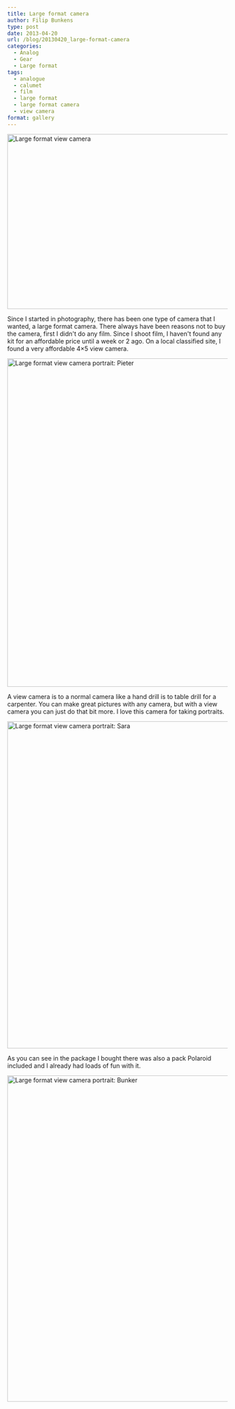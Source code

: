 ```yaml
---
title: Large format camera
author: Filip Bunkens
type: post
date: 2013-04-20
url: /blog/20130420_large-format-camera
categories:
  - Analog
  - Gear
  - Large format
tags:
  - analogue
  - calumet
  - film
  - large format
  - large format camera
  - view camera
format: gallery
---
```

[<img src="/wp-content/uploads/2013/04/large_format-0236-600x400.jpg" alt="Large format view camera" width="600" height="400" class="alignnone size-large wp-image-764" />][1]

Since I started in photography, there has been one type of camera that I wanted, a large format camera. There always have been reasons not to buy the camera, first I didn't do any film. Since I shoot film, I haven't found any kit for an affordable price until a week or 2 ago. On a local classified site, I found a very affordable 4&#215;5 view camera.

[<img src="/wp-content/uploads/2013/04/20130416_4x5-Polaroid-3-600x751.jpg" alt="Large format view camera portrait: Pieter" width="600" height="751" class="alignnone size-large wp-image-763" />][2]

A view camera is to a normal camera like a hand drill is to table drill for a carpenter. You can make great pictures with any camera, but with a view camera you can just do that bit more. I love this camera for taking portraits.

[<img src="/wp-content/uploads/2013/04/20130416_4x5-Polaroid-2-600x748.jpg" alt="Large format view camera portrait: Sara" width="600" height="748" class="alignnone size-large wp-image-762" />][3]

As you can see in the package I bought there was also a pack Polaroid included and I already had loads of fun with it.

[<img src="/wp-content/uploads/2013/04/20130416_4x5-Polaroid-1-600x746.jpg" alt="Large format view camera portrait: Bunker" width="600" height="746" class="alignnone size-large wp-image-761" />][4]

 [1]: /wp-content/uploads/2013/04/large_format-0236.jpg
 [2]: /wp-content/uploads/2013/04/20130416_4x5-Polaroid-3.jpg
 [3]: /wp-content/uploads/2013/04/20130416_4x5-Polaroid-2.jpg
 [4]: /wp-content/uploads/2013/04/20130416_4x5-Polaroid-1.jpg